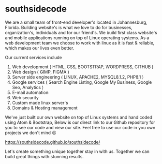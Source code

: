   # southsidecode


We are a small team of front-end developer's located in Johannesburg, Florida. Building website's is what we love to do for businesses, organization's, individuals and for our friend's. We build first class website's and mobile applications running on top of Linux operating systems. As a web development team we choose to work with linux as it is fast & reliable, which makes our lives even better.

Our current services include

1. Web development ( HTML, CSS, BOOTSTRAP, WORDPRESS, GITHUB )
2. Web design ( GIMP, FIGMA )
3. Server side engineering ( LINUX, APACHE2, MYSQL8.1.2, PHP8.1 )
4. Google services ( Search Engine Listing, Google My Business, Google Seo, Analytics )
5. E-mail automation
6. Web security
7. Custom made linux server's
8. Domains & Hosting management


We've just built our own website on top of Linux systems and hand coded using Atom & Bootstrap, Below is our direct link to our Github repository for you to see our code and view our site. Feel free to use our code in you own projects we don't mind 😉

 https://southsidecode.github.io/southsidecode/     

Let's create something unique together stay in with us. Together we can build great things with stunning results.
